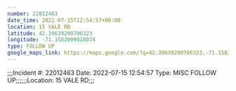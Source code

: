 ```yaml
---
number: 22012463
date_time: 2022-07-15T12:54:57+00:00
location: 15 VALE RD
latitude: 42.39639290706323
longitude: -71.1582009018074
type: FOLLOW UP
google_maps_link: https://maps.google.com/?q=42.39639290706323,-71.1582009018074
---
```


;;;Incident #: 22012463   Date: 2022-07-15 12:54:57   Type: MISC FOLLOW UP;;;;;;Location: 15 VALE RD;;;
